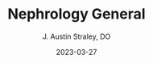 ---
title: Nephrology General
author: J. Austin Straley, DO
layout: default
tag-name: tag1 tag2 tag3
chapter: 5
section: 01
lesson: 00
date: 2023-03-27
---